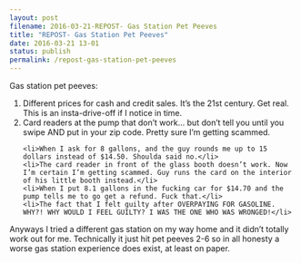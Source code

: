 ```yaml
---
layout: post
filename: 2016-03-21-REPOST- Gas Station Pet Peeves
title: "REPOST- Gas Station Pet Peeves"
date: 2016-03-21 13-01
status: publish
permalink: /repost-gas-station-pet-peeves
---
```

Gas station pet peeves:
<ol>
	<li>Different prices for cash and credit sales. It’s the 21st century. Get real. This is an insta-drive-off if I notice in time.</li>
	<li>Card readers at the pump that don’t work… but don’t tell you until you swipe AND put in your zip code. Pretty sure I’m getting scammed.</li>
	
	<li>When I ask for 8 gallons, and the guy rounds me up to 15 dollars instead of $14.50. Shoulda said no.</li>
	<li>The card reader in front of the glass booth doesn’t work. Now I’m certain I’m getting scammed. Guy runs the card on the interior of his little booth instead.</li>
	<li>When I put 8.1 gallons in the fucking car for $14.70 and the pump tells me to go get a refund. Fuck that.</li>
	<li>The fact that I felt guilty after OVERPAYING FOR GASOLINE. WHY?! WHY WOULD I FEEL GUILTY? I WAS THE ONE WHO WAS WRONGED!</li>
</ol>
Anyways I tried a different gas station on my way home and it didn’t totally work out for me. Technically it just hit pet peeves 2-6 so in all honesty a worse gas station experience does exist, at least on paper.

&nbsp;
